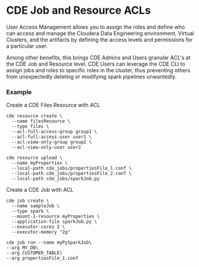 # CDE Job and Resource ACLs

User Access Management allows you to assign the roles and define who can access and manage the Cloudera Data Engineering environment, Virtual Clusters, and the artifacts by defining the access levels and permissions for a particular user.

Among other benefits, this brings CDE Admins and Users granular ACL's at the CDE Job and Resource level. CDE Users can leverage the CDE CLI to assign jobs and roles to specific roles in the cluster, thus preventing others from unexpectedly deleting or modifying spark pipelines unwantedly.

### Example

Create a CDE Files Resource with ACL

```
cde resource create \
  --name filesResource \
  --type files \
  --acl-full-access-group group1 \            
  --acl-full-access-user user1 \    
  --acl-view-only-group group2 \               
  --acl-view-only-user user2
```

```
cde resource upload \
  --name myProperties \
  --local-path cde_jobs/propertiesFile_1.conf \
  --local-path cde_jobs/propertiesFile_2.conf \
  --local-path cde_jobs/sparkJob.py
```

Create a CDE Job with ACL

```
cde job create \
  --name sampleJob \
  --type spark \
  --mount-1-resource myProperties \
  --application-file sparkJob.py \
  --executor-cores 2 \
  --executor-memory "2g"
```

```
cde job run --name myPySparkJob\
--arg MY_DB\
--arg CUSTOMER_TABLE\
--arg propertiesFile_1.conf
```
